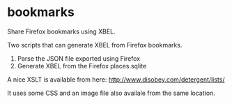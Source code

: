 # bookmarks

Share Firefox bookmarks using XBEL.

Two scripts that can generate XBEL from Firefox bookmarks.
1. Parse the JSON file exported using Firefox
2. Generate XBEL from the Firefox places.sqlite

A nice XSLT is available from here:
http://www.disobey.com/detergent/lists/

It uses some CSS and an image file also availale from the same location.
